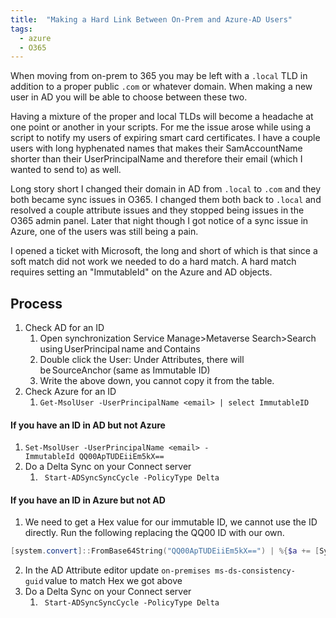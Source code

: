 ```yaml
---
title:  "Making a Hard Link Between On-Prem and Azure-AD Users"
tags:
  - azure
  - O365
---
```

When moving from on-prem to 365 you may be left with a `.local` TLD in addition to a proper public `.com` or whatever domain. When making a new user in AD you will be able to choose between these two. 

Having a mixture of the proper and local TLDs will become a headache at one point or another in your scripts. For me the issue arose while using a script to notify my users of expiring smart card certificates. I have a couple users with long hyphenated names that makes their SamAccountName shorter than their UserPrincipalName and therefore their email (which I wanted to send to) as well.

Long story short I changed their domain in AD from `.local` to `.com` and they both became sync issues in O365. I changed them both back to `.local` and resolved a couple attribute issues and they stopped being issues in the O365 admin panel. Later that night though I got notice of a sync issue in Azure, one of the users was still being a pain.

I opened a ticket with Microsoft, the long and short of which is that since a soft match did not work we needed to do a hard match. A hard match requires setting an "ImmutableId" on the Azure and AD objects. 

## Process
1. Check AD for an ID
    1. Open synchronization Service Manage>Metaverse Search>Search using UserPrincipal name and Contains
    2. Double click the User: Under Attributes, there will be SourceAnchor (same as Immutable ID)
    3. Write the above down, you cannot copy it from the table.
2. Check Azure for an ID
    1. `Get-MsolUser -UserPrincipalName <email> | select ImmutableID`

#### If you have an ID in AD but not Azure
1. `Set-MsolUser -UserPrincipalName <email> -ImmutableId QQ00ApTUDEiiEm5kX==`
2. Do a Delta Sync on your Connect server
    1. ` Start-ADSyncSyncCycle -PolicyType Delta`

#### If you have an ID in Azure but not AD
1. We need to get a Hex value for our immutable ID, we cannot use the ID directly. Run the following replacing the QQ00 ID with our own.

```powershell
[system.convert]::FromBase64String("QQ00ApTUDEiiEm5kX==") | %{$a += [System.String]::Format("{0:X}", $_) + " "};$result = $null;$result = $a.trimend();$result
 ```

2. In the AD Attribute editor update `on-premises ms-ds-consistency-guid` value to match Hex we got above
3. Do a Delta Sync on your Connect server
    1. ` Start-ADSyncSyncCycle -PolicyType Delta`
